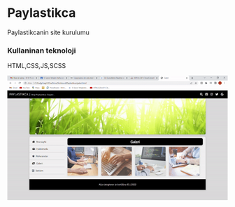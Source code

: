 <h1>Paylastikca</h1>

<p>Paylastikcanin site kurulumu</p>

<h3>Kullaninan teknoloji</h3>

HTML,CSS,JS,SCSS

![](anasayfa.gif)
